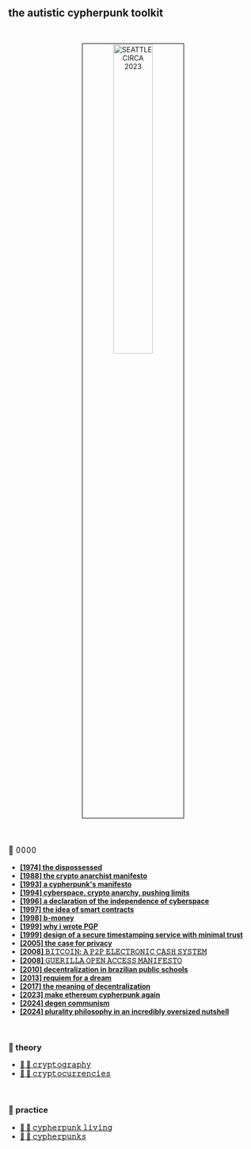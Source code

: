 ## the autistic cypherpunk toolkit

<br>
<p align="center">
<img src="https://github.com/go-outside-labs/neo-cypherpunk-toolkit/assets/138340846/9510f9ad-a8fc-4db7-8be2-16040adfa02a" width="40%" align="center" style="padding:1px;border:1px solid black;" title="SEATTLE CIRCA 2023" />
</p>


<br>

### 🏴 𝟶𝟶𝟶𝟶

* **[[1974] the dispossessed](https://en.wikipedia.org/wiki/The_Dispossessed)**
* **[[1988] the crypto anarchist manifesto](https://nakamotoinstitute.org/crypto-anarchist-manifesto/)**
* **[[1993] a cypherpunk's manifesto](https://activism.net/cypherpunk/manifesto.html)**
* **[[1994] cyberspace, crypto anarchy, pushing limits](https://nakamotoinstitute.org/cyberspace-crypto-anarchy-and-pushing-limits/)**
* **[[1996] a declaration of the independence of cyberspace](https://www.eff.org/cyberspace-independence)**
* **[[1997] the idea of smart contracts](https://nakamotoinstitute.org/the-idea-of-smart-contracts/)**
* **[[1998] b-money](http://www.weidai.com/bmoney.txt)**
* **[[1999] why i wrote PGP](https://www.philzimmermann.com/EN/essays/WhyIWrotePGP.html)**
* **[[1999] design of a secure timestamping service with minimal trust](https://nakamotoinstitute.org/static/docs/secure-timestamping-service.pdf)**
* **[[2005] the case for privacy](https://nakamotoinstitute.org/the-case-for-privacy/)**
* **[[2008] 𝙱𝙸𝚃𝙲𝙾𝙸𝙽: 𝙰 𝙿𝟸𝙿 𝙴𝙻𝙴𝙲𝚃𝚁𝙾𝙽𝙸𝙲 𝙲𝙰𝚂𝙷 𝚂𝚈𝚂𝚃𝙴𝙼](https://nakamotoinstitute.org/static/docs/bitcoin.pdf)**
* **[[2008] 𝙶𝚄𝙴𝚁𝙸𝙻𝙻𝙰 𝙾𝙿𝙴𝙽 𝙰𝙲𝙲𝙴𝚂𝚂 𝙼𝙰𝙽𝙸𝙵𝙴𝚂𝚃𝙾](https://archive.org/details/GuerillaOpenAccessManifesto/mode/2up)**
* **[[2010] decentralization in brazilian public schools](https://acervodigital.ufpr.br/handle/1884/24232)**
* **[[2013] requiem for a dream](https://www.newyorker.com/magazine/2013/03/11/requiem-for-a-dream)**
* **[[2017] the meaning of decentralization](https://medium.com/@VitalikButerin/the-meaning-of-decentralization-a0c92b76a274)**
* **[[2023] make ethereum cypherpunk again](https://vitalik.eth.limo/general/2023/12/28/cypherpunk.html)**
* **[[2024] degen communism](https://vitalik.eth.limo/general/2024/04/01/dc.html)**
* **[[2024] plurality philosophy in an incredibly oversized nutshell](https://vitalik.eth.limo/general/2024/08/21/plurality.html)**
  
<br>


### 🏴 theory

* **[🔗 🏴 𝚌𝚛𝚢𝚙𝚝𝚘𝚐𝚛𝚊𝚙𝚑𝚢](cryptography.md)**
* **[🔗 🏴 𝚌𝚛𝚢𝚙𝚝𝚘𝚌𝚞𝚛𝚛𝚎𝚗𝚌𝚒𝚎𝚜](cyphermoney.md)**

<br>


### 🏴 practice

* **[🔗 🏴 𝚌𝚢𝚙𝚑𝚎𝚛𝚙𝚞𝚗𝚔 𝚕𝚒𝚟𝚒𝚗𝚐](cypherlife.md)**
* **[🔗 🏴 𝚌𝚢𝚙𝚑𝚎𝚛𝚙𝚞𝚗𝚔𝚜](cypherpunks.md)**



